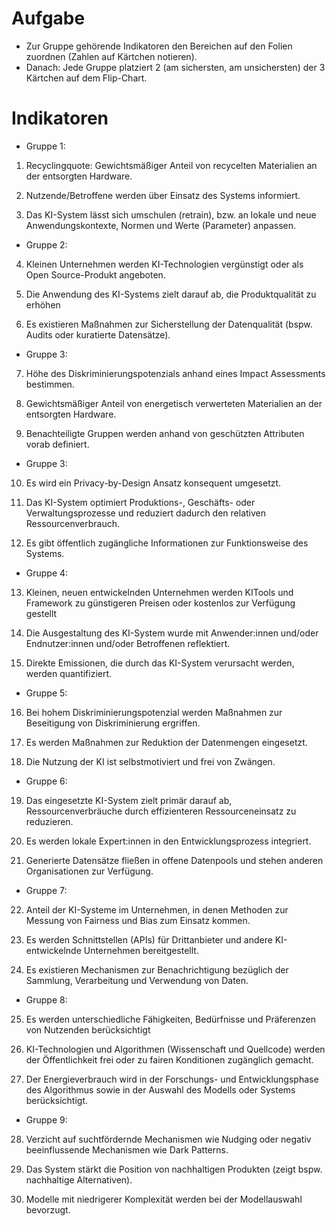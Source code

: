 # Aufgabe 

* Zur Gruppe gehörende Indikatoren den Bereichen auf den Folien zuordnen (Zahlen auf Kärtchen notieren).
* Danach: Jede Gruppe platziert 2 (am sichersten, am unsichersten) der 3 Kärtchen auf dem Flip-Chart.  

# Indikatoren 

* Gruppe 1: 

1. Recyclingquote: Gewichtsmäßiger Anteil von recycelten Materialien an der entsorgten Hardware.

2. Nutzende/Betroffene werden über Einsatz des Systems informiert.

3. Das KI-System lässt sich umschulen (retrain), bzw. an lokale und neue Anwendungskontexte, Normen und Werte (Parameter) anpassen.

* Gruppe 2: 

4. Kleinen Unternehmen werden KI-Technologien vergünstigt oder als Open Source-Produkt angeboten.

5. Die Anwendung des KI-Systems zielt darauf ab, die Produktqualität zu erhöhen

6. Es existieren Maßnahmen zur Sicherstellung der Datenqualität (bspw. Audits oder kuratierte Datensätze).

* Gruppe 3: 

7. Höhe des Diskriminierungspotenzials anhand eines Impact Assessments bestimmen. 

8. Gewichtsmäßiger Anteil von energetisch verwerteten Materialien an der entsorgten Hardware.

9. Benachteiligte Gruppen werden anhand von geschützten Attributen vorab definiert. 

* Gruppe 3:

10. Es wird ein Privacy-by-Design Ansatz konsequent umgesetzt.

11. Das KI-System optimiert Produktions-, Geschäfts- oder Verwaltungsprozesse und reduziert dadurch den relativen Ressourcenverbrauch.

12. Es gibt öffentlich zugängliche Informationen zur Funktionsweise des Systems.

* Gruppe 4:

13. Kleinen, neuen entwickelnden Unternehmen werden KITools und Framework zu günstigeren Preisen oder kostenlos zur Verfügung gestellt

14. Die Ausgestaltung des KI-System wurde mit Anwender:innen und/oder Endnutzer:innen und/oder Betroffenen reflektiert.

15. Direkte Emissionen, die durch das KI-System verursacht werden, werden quantifiziert.

* Gruppe 5: 

16. Bei hohem Diskriminierungspotenzial werden Maßnahmen zur Beseitigung von Diskriminierung ergriffen.

17. Es werden Maßnahmen zur Reduktion der Datenmengen eingesetzt.

18. Die Nutzung der KI ist selbstmotiviert und frei von Zwängen.

* Gruppe 6:

19. Das eingesetzte KI-System zielt primär darauf ab, Ressourcenverbräuche durch effizienteren Ressourceneinsatz zu reduzieren.

20. Es werden lokale Expert:innen in den Entwicklungsprozess integriert.

21. Generierte Datensätze fließen in offene Datenpools und stehen anderen Organisationen zur Verfügung.

* Gruppe 7:

22. Anteil der KI-Systeme im Unternehmen, in denen Methoden zur Messung von Fairness und Bias zum Einsatz kommen. 

23. Es werden Schnittstellen (APIs) für Drittanbieter und andere KI-entwickelnde Unternehmen bereitgestellt.

24. Es existieren Mechanismen zur Benachrichtigung bezüglich der Sammlung, Verarbeitung und Verwendung von Daten.

* Gruppe 8:

25. Es werden unterschiedliche Fähigkeiten, Bedürfnisse und Präferenzen von Nutzenden berücksichtigt 

26. KI-Technologien und Algorithmen (Wissenschaft und Quellcode) werden der Öffentlichkeit frei oder zu fairen Konditionen zugänglich gemacht.

27. Der Energieverbrauch wird in der Forschungs- und Entwicklungsphase des Algorithmus sowie in der Auswahl des Modells oder Systems berücksichtigt.

* Gruppe 9: 

28. Verzicht auf suchtfördernde Mechanismen wie Nudging oder negativ beeinflussende Mechanismen wie Dark Patterns.

29. Das System stärkt die Position von nachhaltigen Produkten (zeigt bspw. nachhaltige Alternativen).

30. Modelle mit niedrigerer Komplexität werden bei der Modellauswahl bevorzugt.
